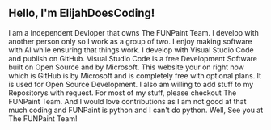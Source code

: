 ## Hello, I'm ElijahDoesCoding!
I am a Independent Devloper that owns The FUNPaint Team. I develop with another person only so I work as a group of two. I enjoy making software with AI while ensuring that things work. I develop with Visual Studio Code and publish on GitHub. Visual Studio Code is a free Development Software built on Open Source and by Microsoft. This website your on right now which is GitHub is by Microsoft and is completely free with optional plans. It is used for Open Source Development. I also am willing to add stuff to my Repositorys with request. For most of my stuff, please checkout The FUNPaint Team. And I would love contributions as I am not good at that much coding and FUNPaint is python and I can't do python. Well, See you at The FUNPaint Team!

